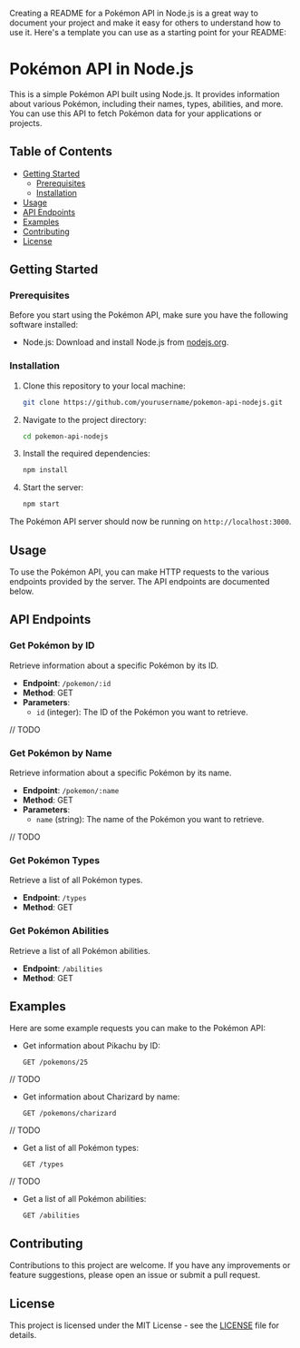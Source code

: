Creating a README for a Pokémon API in Node.js is a great way to document your project and make it easy for others to understand how to use it. Here's a template you can use as a starting point for your README:

# Pokémon API in Node.js

This is a simple Pokémon API built using Node.js. It provides information about various Pokémon, including their names, types, abilities, and more. You can use this API to fetch Pokémon data for your applications or projects.

## Table of Contents

- [Getting Started](#getting-started)
  - [Prerequisites](#prerequisites)
  - [Installation](#installation)
- [Usage](#usage)
- [API Endpoints](#api-endpoints)
- [Examples](#examples)
- [Contributing](#contributing)
- [License](#license)

## Getting Started

### Prerequisites

Before you start using the Pokémon API, make sure you have the following software installed:

- Node.js: Download and install Node.js from [nodejs.org](https://nodejs.org/).

### Installation

1. Clone this repository to your local machine:

   ```bash
   git clone https://github.com/yourusername/pokemon-api-nodejs.git
   ```

2. Navigate to the project directory:

   ```bash
   cd pokemon-api-nodejs
   ```

3. Install the required dependencies:

   ```bash
   npm install
   ```

4. Start the server:

   ```bash
   npm start
   ```

The Pokémon API server should now be running on `http://localhost:3000`.

## Usage

To use the Pokémon API, you can make HTTP requests to the various endpoints provided by the server. The API endpoints are documented below.

## API Endpoints

### Get Pokémon by ID

Retrieve information about a specific Pokémon by its ID.

- **Endpoint**: `/pokemon/:id`
- **Method**: GET
- **Parameters**:
  - `id` (integer): The ID of the Pokémon you want to retrieve.

// TODO
### Get Pokémon by Name

Retrieve information about a specific Pokémon by its name.

- **Endpoint**: `/pokemon/:name`
- **Method**: GET
- **Parameters**:
  - `name` (string): The name of the Pokémon you want to retrieve.

// TODO
### Get Pokémon Types

Retrieve a list of all Pokémon types.

- **Endpoint**: `/types`
- **Method**: GET

### Get Pokémon Abilities

Retrieve a list of all Pokémon abilities.

- **Endpoint**: `/abilities`
- **Method**: GET

## Examples

Here are some example requests you can make to the Pokémon API:

- Get information about Pikachu by ID:

  ```
  GET /pokemons/25
  ```
// TODO
- Get information about Charizard by name:

  ```
  GET /pokemons/charizard
  ```
// TODO
- Get a list of all Pokémon types:

  ```
  GET /types
  ```
// TODO
- Get a list of all Pokémon abilities:

  ```
  GET /abilities
  ```

## Contributing

Contributions to this project are welcome. If you have any improvements or feature suggestions, please open an issue or submit a pull request.

## License

This project is licensed under the MIT License - see the [LICENSE](LICENSE) file for details.

